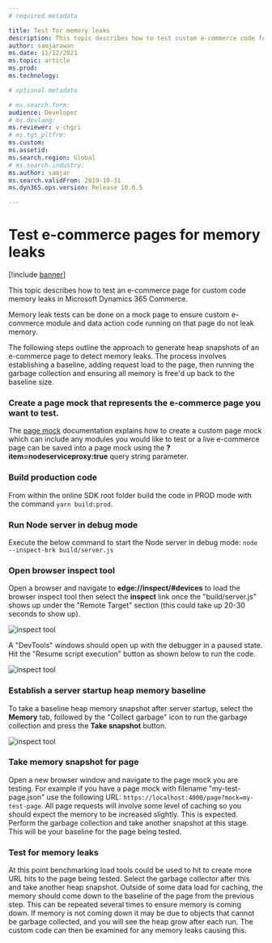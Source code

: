 ```yaml
---
# required metadata

title: Test for memory leaks
description: This topic describes how to test custom e-commerce code for memory leaks in Microsoft Dynamics 365 Commerce. 
author: samjarawan
ms.date: 11/12/2021
ms.topic: article
ms.prod: 
ms.technology: 

# optional metadata

# ms.search.form: 
audience: Developer
# ms.devlang: 
ms.reviewer: v-chgri
# ms.tgt_pltfrm: 
ms.custom: 
ms.assetid: 
ms.search.region: Global
# ms.search.industry: 
ms.author: samjar
ms.search.validFrom: 2019-10-31
ms.dyn365.ops.version: Release 10.0.5

---
```

# Test e-commerce pages for memory leaks

[!include [banner](../includes/banner.md)]

This topic describes how to test an e-commerce page for custom code memory leaks in Microsoft Dynamics 365 Commerce.

Memory leak tests can be done on a mock page to ensure custom e-commerce module and data action code running on that page do not leak memory.

The following steps outline the approach to generate heap snapshots of an e-commerce page to detect memory leaks.  The process involves establishing a baseline, adding request load to the page, then running the garbage collection and ensuring all memory is free'd up back to the baseline size.

### Create a page mock that represents the e-commerce page you want to test.  

The [page mock](test-page-mock.md) documentation explains how to create a custom page mock which can include any modules you would like to test or a live e-commerce page can be saved into a page mock using the **?item=nodeserviceproxy:true** query string parameter.

### Build production code

From within the online SDK root folder build the code in PROD mode with the command ```yarn build:prod```.

### Run Node server in debug mode

Execute the below command to start the Node server in debug mode:
```node --inspect-brk build/server.js```

### Open browser inspect tool

Open a browser and navigate to **edge://inspect/#devices** to load the browser inspect tool then select the **inspect** link once the "build/server.js" shows up under the "Remote Target" section (this could take up 20-30 seconds to show up).

![inspect tool](media/memory-leak-1.png)

A "DevTools" windows should open up with the debugger in a paused state.  Hit the "Resume script execution" button as shown below to run the code.

![inspect tool](media/memory-leak-2.png)

### Establish a server startup heap memory baseline

To take a baseline heap memory snapshot after server startup, select the **Memory** tab, followed by the "Collect garbage" icon to run the garbage collection and press the **Take snapshot** button.

![inspect tool](media/memory-leak-3.png)

### Take memory snapshot for page

Open a new browser window and navigate to the page mock you are testing.  For example if you have a page mock with filename "my-test-page.json" use the following URL: ```https://localhost:4000/page?mock=my-test-page```.  All page requests will involve some level of caching so you should expect the memory to be increased slightly. This is expected. Perform the garbage collection and take another snapshot at this stage. This will be your baseline for the page being tested.

### Test for memory leaks

At this point benchmarking load tools could be used to hit to create more URL hits to the page being tested.  Select the garbage collector after this and take another heap snapshot.  Outside of some data load for caching, the memory should come down to the baseline of the page from the previous step.  This can be repeated several times to ensure memory is coming down.  If memory is not coming down it may be due to objects that cannot be garbage collected, and you will see the heap grow after each run.  The custom code can then be examined for any memory leaks causing this.

